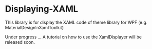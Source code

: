 # Displaying-XAML
This library is for display the XAML code of theme library for WPF (e.g. MaterialDesignInXamlToolkit)

Under progress ...
A tutorial on how to use the XamlDisplayer will be released soon.
